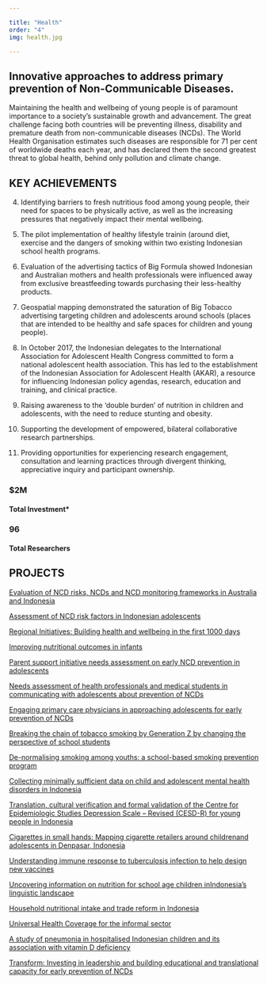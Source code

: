 ```yaml
---

title: "Health"
order: "4"
img: health.jpg

---
```

<div id="top-target"></div>

## Innovative approaches to address primary prevention of Non-Communicable Diseases.

Maintaining the health and wellbeing of young people is of paramount importance to a society’s sustainable growth and advancement. The great challenge facing both countries will be preventing illness, disability and premature death from non-communicable diseases (NCDs). The World Health Organisation estimates such diseases are responsible for 71 per cent of worldwide deaths each year, and has declared them the second greatest threat to global health, behind only pollution and climate change.<!--more-->

## KEY ACHIEVEMENTS 
4. Identifying barriers to fresh nutritious food among young people, their need for spaces to be physically active, as well as the increasing pressures that negatively impact their mental wellbeing.

4. The pilot implementation of healthy lifestyle trainin (around diet, exercise and the dangers of smoking within two existing Indonesian school health programs.

4. Evaluation of the advertising tactics of Big Formula showed Indonesian and Australian mothers and health professionals were influenced away from exclusive breastfeeding towards purchasing their less-healthy products.

4. Geospatial mapping demonstrated the saturation of Big Tobacco advertising targeting children and adolescents around schools (places that are intended to be healthy and safe spaces for children and young people).

4. In October 2017, the Indonesian delegates to the International Association for Adolescent Health Congress committed to form a national adolescent health association. This has led to the establishment of the Indonesian Association for Adolescent Health (AKAR), a resource for influencing Indonesian policy agendas, research, education and training, and clinical practice.

4. Raising awareness to the ‘double burden’ of nutrition in children and adolescents, with the need to reduce stunting and obesity.

4. Supporting the development of empowered, bilateral collaborative research partnerships.

4. Providing opportunities for experiencing research engagement, consultation and learning practices through divergent thinking, appreciative inquiry and participant ownership.

### $2M
#### Total Investment*

### 96
#### Total Researchers

<div id="bot-target"></div>

## PROJECTS

[Evaluation of NCD risks, NCDs and NCD monitoring frameworks in Australia and Indonesia](https://australiaindonesiacentre.org/projects/evaluation-ncd-risks-ncds-ncd-monitoring-frameworks-australia-indonesia/)

[Assessment of NCD risk factors in Indonesian adolescents](https://australiaindonesiacentre.org/projects/assessment-ncd-risk-factors-indonesian-adolescents/)

[Regional Initiatives: Building health and wellbeing in the first 1000 days](https://australiaindonesiacentre.org/research-updates/the-first-1000-days-building-the-best-possible-start-for-indigenous-children/)

[Improving nutritional outcomes in infants](https://australiaindonesiacentre.org/projects/improving-nutritional-outcomes-infants/)

[Parent support initiative needs assessment on early NCD prevention in adolescents](https://australiaindonesiacentre.org/projects/parent-support-initiative-need-assessment-early-ncd-prevention-adolescents/)

[Needs assessment of health professionals and medical students in communicating with adolescents about prevention of NCDs](https://australiaindonesiacentre.org/projects/needs-assessment-health-professionals-communicating-adolescents-prevention-non-communicable-diseases/)

[Engaging primary care physicians in approaching adolescents for early prevention of NCDs](https://australiaindonesiacentre.org/projects/engaging-primary-care-physicians-approaching-adolescents-early-prevention-non-communicable-diseases/)

[Breaking the chain of tobacco smoking by Generation Z by changing the perspective of school students](https://australiaindonesiacentre.org/projects/breaking-chain-tobacco-smoking-generation-z-changing-perspective-school-students/)

[De-normalising smoking among youths: a school-based smoking prevention program](https://australiaindonesiacentre.org/projects/de-normalising-smoking-among-youths-school-based-smoking-prevention-program/)

[Collecting minimally sufficient data on child and adolescent mental health disorders in Indonesia](https://australiaindonesiacentre.org/projects/collecting-minimally-sufficient-data-child-adolescent-mental-health-disorders-indonesia/)

[Translation, cultural verification and formal validation of the Centre for Epidemiologic Studies Depression Scale – Revised (CESD-R) for young people in Indonesia](https://australiaindonesiacentre.org/projects/translation-cultural-verification-formal-validation-centre-epidemiologic-studies-depression-scale-young-people-indonesia/)

[Cigarettes in small hands: Mapping cigarette retailers around childrenand adolescents in Denpasar, Indonesia](https://australiaindonesiacentre.org/projects/cigarettes-small-hands-mapping-cigarette-retailers-around-children-adolescents-denpasar/)

[Understanding immune response to tuberculosis infection to help design new vaccines](https://australiaindonesiacentre.org/projects/understanding-immune-response-tuberculosis-infection-help-design-new-vaccines/)

[Uncovering information on nutrition for school age children inIndonesia’s linguistic landscape](https://australiaindonesiacentre.org/projects/unlocking-important-information-on-food-and-nutrition-for-school-age-children-in-indonesias-linguistic-landscape/)

[Household nutritional intake and trade reform in Indonesia](https://australiaindonesiacentre.org/projects/household-nutritional-intake-and-trade-reform-in-indonesia/)

[Universal Health Coverage for the informal sector](https://australiaindonesiacentre.org/projects/universal-health-coverage-informal-sector/)

[A study of pneumonia in hospitalised Indonesian children and its association with vitamin D deficiency](https://australiaindonesiacentre.org/projects/study-pneumonia-hospitalised-indonesian-children-association-vitamin-d-deficiency/)

[Transform: Investing in leadership and building educational and translational capacity for early prevention of NCDs](https://australiaindonesiacentre.org/projects/transform-investing-in-leadership-and-building-educational-and-translational-capacity-for-early-prevention-of-ncds/)
